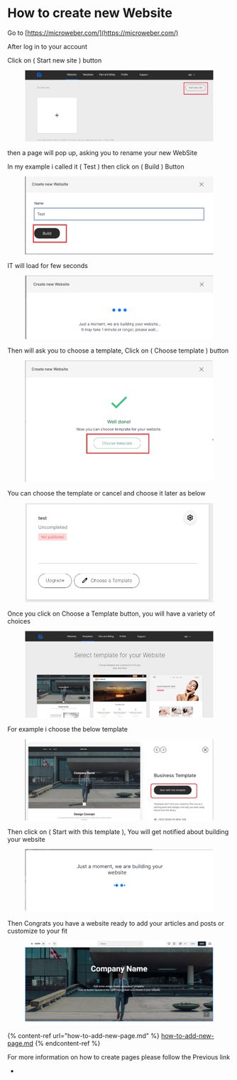 # How to create new Website

Go to [https://microweber.com/](https://microweber.com/)

After log in to your account

Click on ( Start new site ) button&#x20;

<figure><img src=".gitbook/assets/image (24).png" alt=""><figcaption></figcaption></figure>

then a page will pop up, asking you to rename your new  WebSite&#x20;

In my example i called it ( Test ) then click on ( Build ) Button

<figure><img src=".gitbook/assets/image (26).png" alt=""><figcaption></figcaption></figure>

IT will load for few seconds&#x20;

<figure><img src=".gitbook/assets/image (28).png" alt=""><figcaption></figcaption></figure>

Then will ask you to choose a template, Click on ( Choose template ) button

<figure><img src=".gitbook/assets/image (30).png" alt=""><figcaption></figcaption></figure>

You can choose the template or cancel and choose it later as below

<figure><img src=".gitbook/assets/image (31).png" alt=""><figcaption></figcaption></figure>

Once you click on Choose a Template button, you will have a variety of choices&#x20;

<figure><img src=".gitbook/assets/image (32).png" alt=""><figcaption></figcaption></figure>

For example i choose the below template&#x20;

<figure><img src=".gitbook/assets/image (34).png" alt=""><figcaption></figcaption></figure>

Then click on ( Start with this template ), You will get notified about building your website&#x20;

<figure><img src=".gitbook/assets/image (35).png" alt=""><figcaption></figcaption></figure>

Then Congrats you have a website ready to add your articles and posts or customize to your fit

<figure><img src=".gitbook/assets/image (36).png" alt=""><figcaption></figcaption></figure>

{% content-ref url="how-to-add-new-page.md" %}
[how-to-add-new-page.md](how-to-add-new-page.md)
{% endcontent-ref %}

For more information on how to create pages please follow the Previous link&#x20;

*
